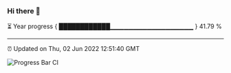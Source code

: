 ### Hi there 👋

⏳ Year progress { ████████████▁▁▁▁▁▁▁▁▁▁▁▁▁▁▁▁▁▁ } 41.79 %

---

⏰ Updated on Thu, 02 Jun 2022 12:51:40 GMT

![Progress Bar CI](https://github.com/ZhaoGui/ZhaoGui/workflows/Progress%20Bar%20CI/badge.svg)
